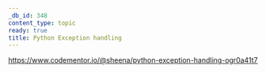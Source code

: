 ```yaml
---
_db_id: 348
content_type: topic
ready: true
title: Python Exception handling
---
```


https://www.codementor.io/@sheena/python-exception-handling-ogr0a41t7